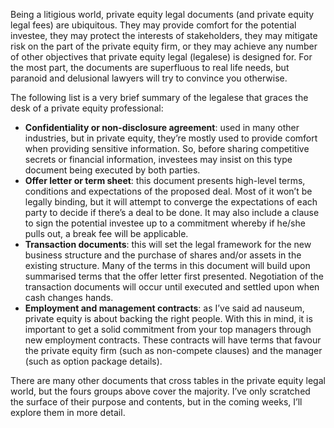 <p>Being a litigious world, private equity legal documents (and private equity legal fees) are ubiquitous. They may provide comfort for the potential investee, they may protect the interests of stakeholders, they may mitigate risk on the part of the private equity firm, or they may achieve any number of other objectives that private equity legal (legalese) is designed for. For the most part, the documents are superfluous to real life needs, but paranoid and delusional lawyers will try to convince you otherwise.</p><p>The following list is a very brief summary of the legalese that graces the desk of a private equity professional:</p><ul><li><strong>Confidentiality or non-disclosure agreement</strong>:  used in many other industries, but in private equity, they&#8217;re mostly used to provide comfort when providing sensitive information. So, before sharing competitive secrets or financial information, investees may insist on this type document being executed by both parties.</li><li><strong>Offer letter or term sheet</strong>: this document presents high-level terms, conditions and expectations of the proposed deal. Most of it won&#8217;t be legally binding, but it will attempt to converge the expectations of each party to decide if there&#8217;s a deal to be done. It may also include a clause to sign the potential investee up to a commitment whereby if he/she pulls out, a break fee will be applicable.</li><li><strong>Transaction documents</strong>: this will set the legal framework for the new business structure and the purchase of shares and/or assets in the existing structure. Many of the terms in this document will build upon summarised terms that the offer letter first presented. Negotiation of the transaction documents will occur until executed and settled upon when cash changes hands.</li><li><strong>Employment and management contracts</strong>: as I&#8217;ve said ad nauseum, private equity is about backing the right people. With this in mind, it is important to get a solid commitment from your top managers through new employment contracts. These contracts will have terms that favour the private equity firm (such as non-compete clauses) and the manager (such as option package details).</li></ul><p>There are many other documents that cross tables in the private equity legal world, but the fours groups above cover the majority. I&#8217;ve only scratched the surface of their purpose and contents, but in the coming weeks, I&#8217;ll explore them in more detail.</p>
